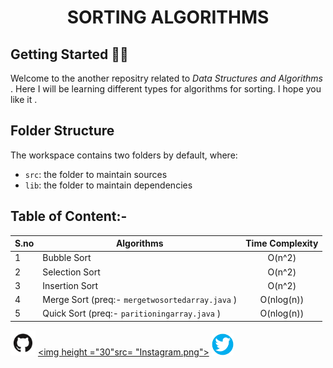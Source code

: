 
<h1 align = "center"> SORTING ALGORITHMS </h1>

## Getting Started 👋👋

Welcome to the another repositry related to *Data Structures and Algorithms* . Here I will be learning different types for algorithms for sorting. I hope you like it .

## Folder Structure

The workspace contains two folders by default, where:

- `src`: the folder to maintain sources
- `lib`: the folder to maintain dependencies

## Table of Content:-
| S.no | Algorithms | Time Complexity |
| :--- | ---------- | :-------------: |
| 1 | Bubble Sort | O(n^2) |
| 2 | Selection Sort | O(n^2) |
| 3 | Insertion Sort | O(n^2) |
| 4 | Merge Sort (preq:- `mergetwosortedarray.java` ) | O(nlog(n)) |
| 5 | Quick Sort (preq:- `paritioningarray.java` ) | O(nlog(n)) |
<a href="https://github.com/tusharjain01?tab=repositories"><img height="40" src="github2.png"></a>
<a href="https://www.instagram.com/itsmetusharjain/"><img height ="30"src= "Instagram.png"></a>
<a href="https://twitter.com/iamtusharjain1"><img height = "35" src="Twitter.png"></a> 



